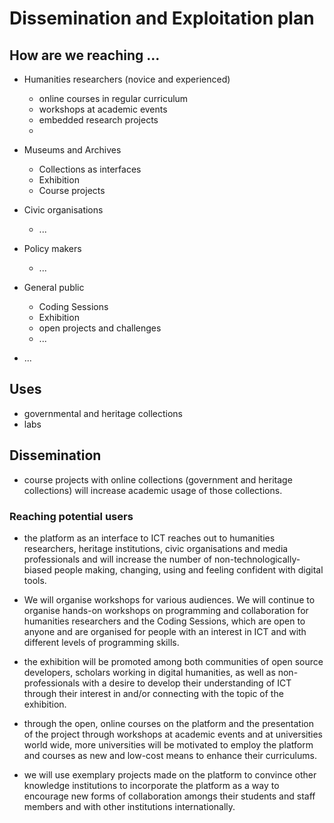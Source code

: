 # Dissemination and Exploitation plan

## How are we reaching ...

+ Humanities researchers (novice and experienced)
  + online courses in regular curriculum
  + workshops at academic events
  + embedded research projects
  + 
 
+ Museums and Archives
  + Collections as interfaces
  + Exhibition
  + Course projects

+ Civic organisations
  + ...

+ Policy makers
  + ...

+ General public
  + Coding Sessions
  + Exhibition
  + open projects and challenges 
  + ...

+ ...

## Uses 
+ governmental and heritage collections
+ labs


## Dissemination

+ course projects with online collections (government and heritage collections) will increase academic usage of those collections.

### Reaching potential users

+ the platform as an interface to ICT reaches out to humanities researchers, heritage institutions, civic organisations and media professionals and will increase the number of non-technologically-biased people making, changing, using and feeling confident with digital tools.

+ We will organise workshops for various audiences. We will continue to organise hands-on workshops on programming and collaboration for humanities researchers and the Coding Sessions, which are open to anyone and are organised for people with an interest in ICT and with different levels of programming skills.

+ the exhibition will be promoted among both communities of open source developers, scholars working in digital humanities, as well as non-professionals with a desire to develop their understanding of ICT through their interest in and/or connecting with the topic of the exhibition.

+ through the open, online courses on the platform and the presentation of the project through workshops at academic events and at universities world wide, more universities will be motivated to employ the platform and courses as new and low-cost means to enhance their curriculums.

+ we will use exemplary projects made on the platform to convince other knowledge institutions to incorporate the platform as a way to encourage new forms of collaboration amongs their students and staff members and with other institutions internationally.
